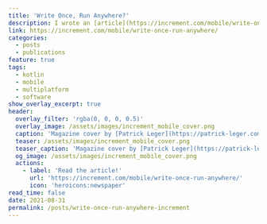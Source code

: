 ```yaml
---
title: 'Write Once, Run Anywhere?'
description: I wrote an [article](https://increment.com/mobile/write-once-run-anywhere/) for [Increment's Mobile edition](https://increment.com/mobile/), sharing lessons about the nuances of cross-platform development. Published in print and digital!
link: https://increment.com/mobile/write-once-run-anywhere/
categories:
  - posts
  - publications
feature: true
tags:
  - kotlin
  - mobile
  - multiplatform
  - software
show_overlay_excerpt: true
header:
  overlay_filter: 'rgba(0, 0, 0, 0.5)'
  overlay_image: /assets/images/increment_mobile_cover.png
  caption: 'Magazine cover by [Patrick Leger](https://patrick-leger.com)'
  teaser: /assets/images/increment_mobile_cover.png
  teaser_caption: 'Magazine cover by [Patrick Leger](https://patrick-leger.com)'
  og_image: /assets/images/increment_mobile_cover.png
  actions:
    - label: 'Read the article!'
      url: 'https://increment.com/mobile/write-once-run-anywhere/'
      icon: 'heroicons:newspaper'
read_time: false
date: 2021-08-31
permalink: /posts/write-once-run-anywhere-increment
---
```

